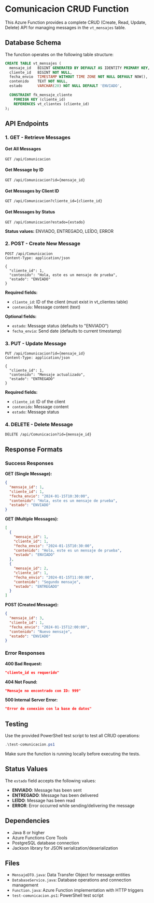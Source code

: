 # Comunicacion CRUD Function

This Azure Function provides a complete CRUD (Create, Read, Update, Delete) API for managing messages in the `vt_mensajes` table.

## Database Schema

The function operates on the following table structure:

```sql
CREATE TABLE vt_mensajes (
  mensaje_id   BIGINT GENERATED BY DEFAULT AS IDENTITY PRIMARY KEY,
  cliente_id   BIGINT NOT NULL,
  fecha_envio  TIMESTAMP WITHOUT TIME ZONE NOT NULL DEFAULT NOW(),
  contenido    TEXT NOT NULL,
  estado       VARCHAR(20) NOT NULL DEFAULT 'ENVIADO',
  
  CONSTRAINT fk_mensaje_cliente
    FOREIGN KEY (cliente_id)
    REFERENCES vt_clientes (cliente_id)
);
```

## API Endpoints

### 1. GET - Retrieve Messages

#### Get All Messages
```
GET /api/Comunicacion
```

#### Get Message by ID
```
GET /api/Comunicacion?id={mensaje_id}
```

#### Get Messages by Client ID
```
GET /api/Comunicacion?cliente_id={cliente_id}
```

#### Get Messages by Status
```
GET /api/Comunicacion?estado={estado}
```

**Status values:** ENVIADO, ENTREGADO, LEÍDO, ERROR

### 2. POST - Create New Message

```
POST /api/Comunicacion
Content-Type: application/json

{
  "cliente_id": 1,
  "contenido": "Hola, este es un mensaje de prueba",
  "estado": "ENVIADO"
}
```

**Required fields:**
- `cliente_id`: ID of the client (must exist in vt_clientes table)
- `contenido`: Message content (text)

**Optional fields:**
- `estado`: Message status (defaults to "ENVIADO")
- `fecha_envio`: Send date (defaults to current timestamp)

### 3. PUT - Update Message

```
PUT /api/Comunicacion?id={mensaje_id}
Content-Type: application/json

{
  "cliente_id": 1,
  "contenido": "Mensaje actualizado",
  "estado": "ENTREGADO"
}
```

**Required fields:**
- `cliente_id`: ID of the client
- `contenido`: Message content
- `estado`: Message status

### 4. DELETE - Delete Message

```
DELETE /api/Comunicacion?id={mensaje_id}
```

## Response Formats

### Success Responses

**GET (Single Message):**
```json
{
  "mensaje_id": 1,
  "cliente_id": 1,
  "fecha_envio": "2024-01-15T10:30:00",
  "contenido": "Hola, este es un mensaje de prueba",
  "estado": "ENVIADO"
}
```

**GET (Multiple Messages):**
```json
[
  {
    "mensaje_id": 1,
    "cliente_id": 1,
    "fecha_envio": "2024-01-15T10:30:00",
    "contenido": "Hola, este es un mensaje de prueba",
    "estado": "ENVIADO"
  },
  {
    "mensaje_id": 2,
    "cliente_id": 1,
    "fecha_envio": "2024-01-15T11:00:00",
    "contenido": "Segundo mensaje",
    "estado": "ENTREGADO"
  }
]
```

**POST (Created Message):**
```json
{
  "mensaje_id": 3,
  "cliente_id": 1,
  "fecha_envio": "2024-01-15T12:00:00",
  "contenido": "Nuevo mensaje",
  "estado": "ENVIADO"
}
```

### Error Responses

**400 Bad Request:**
```json
"cliente_id es requerido"
```

**404 Not Found:**
```json
"Mensaje no encontrado con ID: 999"
```

**500 Internal Server Error:**
```json
"Error de conexión con la base de datos"
```

## Testing

Use the provided PowerShell test script to test all CRUD operations:

```powershell
.\test-comunicacion.ps1
```

Make sure the function is running locally before executing the tests.

## Status Values

The `estado` field accepts the following values:
- **ENVIADO**: Message has been sent
- **ENTREGADO**: Message has been delivered
- **LEÍDO**: Message has been read
- **ERROR**: Error occurred while sending/delivering the message

## Dependencies

- Java 8 or higher
- Azure Functions Core Tools
- PostgreSQL database connection
- Jackson library for JSON serialization/deserialization

## Files

- `MensajeDTO.java`: Data Transfer Object for message entities
- `DatabaseService.java`: Database operations and connection management
- `Function.java`: Azure Function implementation with HTTP triggers
- `test-comunicacion.ps1`: PowerShell test script
